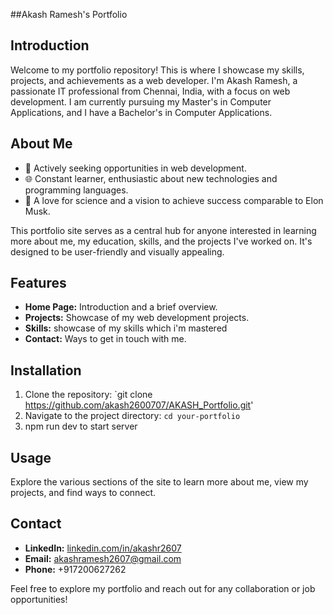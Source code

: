 ##Akash Ramesh's Portfolio

## Introduction

Welcome to my portfolio repository! This is where I showcase my skills, projects, and achievements as a web developer. I'm Akash Ramesh, a passionate IT professional from Chennai, India, with a focus on web development. I am currently pursuing my Master's in Computer Applications, and I have a Bachelor's in Computer Applications.

## About Me

- 🚀 Actively seeking opportunities in web development.
- 🌐 Constant learner, enthusiastic about new technologies and programming languages.
- 🔬 A love for science and a vision to achieve success comparable to Elon Musk.

This portfolio site serves as a central hub for anyone interested in learning more about me, my education, skills, and the projects I've worked on. It's designed to be user-friendly and visually appealing.

## Features

- **Home Page:** Introduction and a brief overview.
- **Projects:** Showcase of my web development projects.
- **Skills:** showcase of my skills which i'm mastered
- **Contact:** Ways to get in touch with me.

## Installation

1. Clone the repository: `git clone https://github.com/akash2600707/AKASH_Portfolio.git'
2. Navigate to the project directory: `cd your-portfolio`
3. npm run dev to start server

## Usage

Explore the various sections of the site to learn more about me, view my projects, and find ways to connect.


## Contact

- **LinkedIn:** [linkedin.com/in/akashr2607](https://linkedin.com/in/akashr2607)
- **Email:** akashramesh2607@gmail.com
- **Phone:** +917200627262

Feel free to explore my portfolio and reach out for any collaboration or job opportunities!

